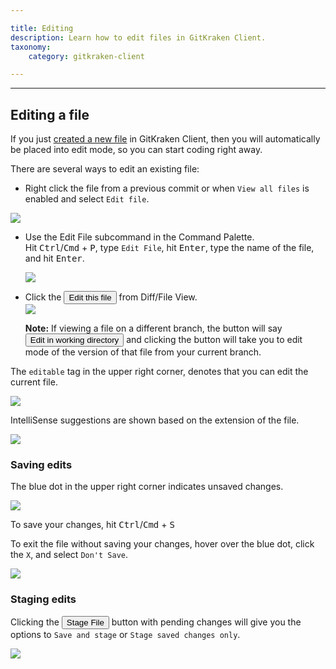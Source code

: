 ```yaml
---

title: Editing
description: Learn how to edit files in GitKraken Client.
taxonomy:
    category: gitkraken-client

---
```


***

## Editing a file

If you just [created a new file](/working-with-files/adding-and-removing#adding-a-file) in GitKraken Client, then you will automatically be placed into edit mode, so you can start coding right away.

There are several ways to edit an existing file:
 * Right click the file from a previous commit or when `View all files` is enabled and select `Edit file`.

 <img src='/wp-content/uploads/edit-context-menu.png' srcset='/wp-content/uploads/edit-context-menu@2x.png 2x' class='img-bordered img-responsive center'>

 * Use the Edit File subcommand in the Command Palette.  
 Hit <kbd>Ctrl</kbd>/<kbd>Cmd</kbd> + <kbd>P</kbd>, type `Edit File`, hit <kbd>Enter</kbd>, type the name of the file, and hit <kbd>Enter</kbd>.

    <img src='/wp-content/uploads/edit-file-fuzzy.gif' class='img-bordered img-responsive center'>
    
 * Click the <button class='button button--primary button--ui button--nolink'>Edit this file</span></button> from Diff/File View.  
    <img src='/wp-content/uploads/edit-diff.png' srcset='/wp-content/uploads/edit-diff@2x.png 2x' class='img-bordered img-responsive center'>
    <div class='callout callout--success'>
    <p><strong>Note:</strong> If viewing a file on a different branch, the button will say <button class='button button--primary button--ui button--nolink'>Edit in working directory</span></button> and clicking the button will take you to edit mode of the version of that file from your current branch.</p>
    </div>
 

The `editable` tag in the upper right corner, denotes that you can edit the current file.

<img src='/wp-content/uploads/editable.png' srcset='/wp-content/uploads/editable@2x.png 2x' class='img-bordered img-responsive center'>

IntelliSense suggestions are shown based on the extension of the file.

<img src='/wp-content/uploads/intellisense.png' srcset='/wp-content/uploads/intellisense@2x.png 2x' class='img-bordered img-responsive center'>

### Saving edits

The blue dot in the upper right corner indicates unsaved changes. 

<img src='/wp-content/uploads/pending-changes.png' srcset='/wp-content/uploads/pending-changes@2x.png 2x' class='img-bordered img-responsive center'>

To save your changes, hit <kbd>Ctrl</kbd>/<kbd>Cmd</kbd> + <kbd>S</kbd>

To exit the file without saving your changes, hover over the blue dot, click the `X`, and select `Don't Save`.

<img src='/wp-content/uploads/dont-save.gif' class='img-bordered img-responsive center'>

### Staging edits

Clicking the <button class='button button--success button--ui button--nolink'>Stage File</span></button> button with pending changes will give you the options to `Save and stage` or `Stage saved changes only`. 

<img src='/wp-content/uploads/save-stage.png' srcset='/wp-content/uploads/save-stage@2x.png 2x' class='img-bordered img-responsive center'>